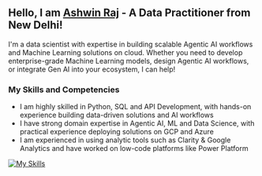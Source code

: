 ## Hello, I am [Ashwin Raj](https://linkedin.com/in/thisisashwinraj/) - A Data Practitioner from New Delhi!

I'm a data scientist with expertise in building scalable Agentic AI workflows and Machine Learning solutions on cloud. Whether you need to develop enterprise-grade Machine Learning models, design Agentic AI workflows, or integrate Gen AI into your ecosystem, I can help!

### My Skills and Competencies
- I am highly skilled in Python, SQL and API Development, with hands-on experience building data-driven solutions and AI workflows
- I have strong domain expertise in Agentic AI, ML and Data Science, with practical experience deploying solutions on GCP and Azure
- I am experienced in using analytic tools such as Clarity & Google Analytics and have worked on low-code platforms like Power Platform

[![My Skills](https://skillicons.dev/icons?i=py,c,java,cpp,tensorflow,html,mysql,arduino,gcp,heroku,azure,bots,firebase,git,figma)](https://www.linkedin.com/in/thisisashwinraj/)
